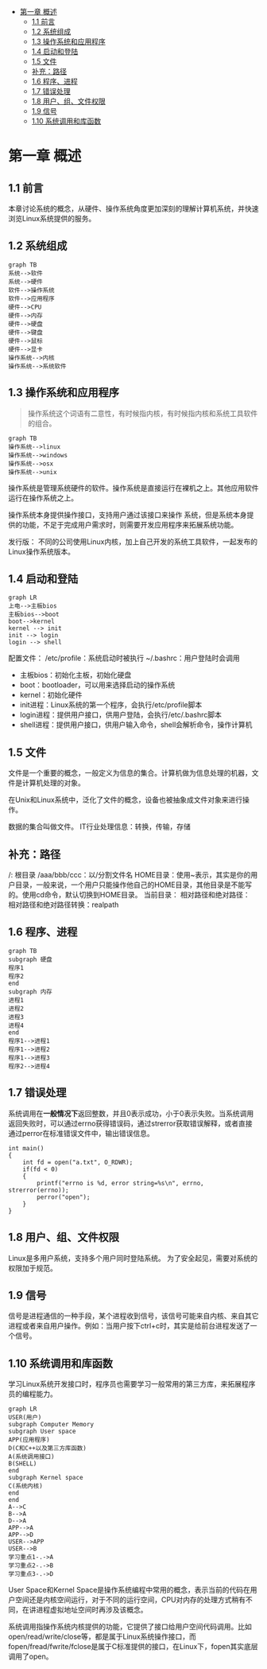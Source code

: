 
<!-- toc orderedList:0 -->

- [第一章 概述](#第一章-概述)
	- [1.1 前言](#11-前言)
	- [1.2 系统组成](#12-系统组成)
	- [1.3 操作系统和应用程序](#13-操作系统和应用程序)
	- [1.4 启动和登陆](#14-启动和登陆)
	- [1.5 文件](#15-文件)
	- [补充：路径](#补充路径)
	- [1.6 程序、进程](#16-程序-进程)
	- [1.7 错误处理](#17-错误处理)
	- [1.8 用户、组、文件权限](#18-用户-组-文件权限)
	- [1.9 信号](#19-信号)
	- [1.10 系统调用和库函数](#110-系统调用和库函数)

<!-- tocstop -->

# 第一章 概述
## 1.1 前言
本章讨论系统的概念，从硬件、操作系统角度更加深刻的理解计算机系统，并快速浏览Linux系统提供的服务。


## 1.2 系统组成
```{mermaid}
graph TB
系统-->软件
系统-->硬件
软件-->操作系统
软件-->应用程序
硬件-->CPU
硬件-->内存
硬件-->硬盘
硬件-->键盘
硬件-->鼠标
硬件-->显卡
操作系统-->内核
操作系统-->系统软件
```

## 1.3 操作系统和应用程序
> 操作系统这个词语有二意性，有时候指内核，有时候指内核和系统工具软件的组合。
```{mermaid}
graph TB
操作系统-->linux
操作系统-->windows
操作系统-->osx
操作系统-->unix
```

操作系统是管理系统硬件的软件。操作系统是直接运行在裸机之上。其他应用软件运行在操作系统之上。

操作系统本身提供操作接口，支持用户通过该接口来操作 系统，但是系统本身提供的功能，不足于完成用户需求时，则需要开发应用程序来拓展系统功能。

发行版：
不同的公司使用Linux内核，加上自己开发的系统工具软件，一起发布的Linux操作系统版本。

## 1.4 启动和登陆
```{mermaid}
graph LR
上电-->主板bios
主板bios-->boot
boot-->kernel
kernel --> init
init --> login
login --> shell
```

配置文件：
/etc/profile：系统启动时被执行
~/.bashrc：用户登陆时会调用

- 主板bios：初始化主板，初始化硬盘
- boot：bootloader，可以用来选择启动的操作系统
- kernel：初始化硬件
- init进程：Linux系统的第一个程序，会执行/etc/profile脚本
- login进程：提供用户接口，供用户登陆，会执行/etc/.bashrc脚本
- shell进程：提供用户接口，供用户输入命令，shell会解析命令，操作计算机

## 1.5 文件
文件是一个重要的概念，一般定义为信息的集合。计算机做为信息处理的机器，文件是计算机处理的对象。

在Unix和Linux系统中，泛化了文件的概念，设备也被抽象成文件对象来进行操作。

数据的集合叫做文件。
IT行业处理信息：转换，传输，存储


## 补充：路径
/: 根目录
/aaa/bbb/ccc：以\/分割文件名
HOME目录：使用~表示，其实是你的用户目录，一般来说，一个用户只能操作他自己的HOME目录，其他目录是不能写的。使用cd命令，默认切换到HOME目录。
当前目录：
相对路径和绝对路径：
相对路径和绝对路径转换：realpath


## 1.6 程序、进程
```{mermaid}
graph TB
subgraph 硬盘
程序1
程序2
end
subgraph 内存
进程1
进程2
进程3
进程4
end
程序1-->进程1
程序1-->进程2
程序1-->进程3
程序2-->进程4
```
## 1.7 错误处理
系统调用在**一般情况下**返回整数，并且0表示成功，小于0表示失败。当系统调用返回失败时，可以通过errno获得错误码，通过strerror获取错误解释，或者直接通过perror在标准错误文件中，输出错误信息。
```
int main()
{
    int fd = open("a.txt", O_RDWR);
    if(fd < 0)
    {
        printf("errno is %d, error string=%s\n", errno, strerror(errno));
        perror("open");
    }
}
```
## 1.8 用户、组、文件权限
Linux是多用户系统，支持多个用户同时登陆系统。
为了安全起见，需要对系统的权限加于规范。

## 1.9 信号
信号是进程通信的一种手段，某个进程收到信号，该信号可能来自内核、来自其它进程或者来自用户操作。例如：当用户按下ctrl+c时，其实是给前台进程发送了一个信号。

## 1.10 系统调用和库函数
学习Linux系统开发接口时，程序员也需要学习一般常用的第三方库，来拓展程序员的编程能力。
```{mermaid}
graph LR
USER(用户)
subgraph Computer Memory
subgraph User space
APP(应用程序)
D(C和C++以及第三方库函数)
A(系统调用接口)
B(SHELL)
end
subgraph Kernel space
C(系统内核)
end
end
A-->C
B-->A
D-->A
APP-->A
APP-->D
USER-->APP
USER-->B
学习重点1-.->A
学习重点2-.->B
学习重点3-.->D
```

User Space和Kernel Space是操作系统编程中常用的概念，表示当前的代码在用户空间还是内核空间运行，对于不同的运行空间，CPU对内存的处理方式稍有不同，在讲进程虚拟地址空间时再涉及该概念。

系统调用指操作系统内核提供的功能，它提供了接口给用户空间代码调用。比如open/read/write/close等，都是属于Linux系统操作接口，而fopen/fread/fwrite/fclose是属于C标准提供的接口，在Linux下，fopen其实底层调用了open。
